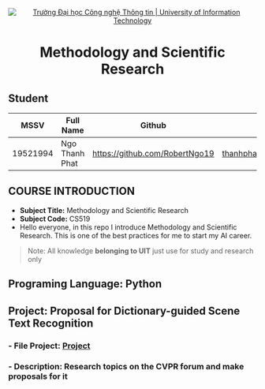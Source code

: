 <!-- Banner -->
<p align="center">
  <a href="https://www.uit.edu.vn/" title="Trường Đại học Công nghệ Thông tin" style="border: none;">
    <img src="https://i.imgur.com/WmMnSRt.png" alt="Trường Đại học Công nghệ Thông tin | University of Information Technology">
  </a>
</p>
<h1 align="center"><b>Methodology and Scientific Research</b></h>

## Student
 MSSV          | Full Name             | Github                    | Email                   |
 ------------- | ---------------------- |---------------------------|------------------------- 
 19521994      | Ngo Thanh Phat        |https://github.com/RobertNgo19  |thanhphat352@gmail.com   |
 
 ## COURSE INTRODUCTION
* **Subject Title:** Methodology and Scientific Research
* **Subject Code:** CS519
*  Hello everyone, in this repo I introduce Methodology and Scientific Research. This is one of the best practices for me to start my AI career.
> Note: All knowledge **belonging to UIT** just use for study and research only

 ## Programing Language: Python
 ## Project: Proposal for Dictionary-guided Scene Text Recognition
 
 ### - File Project: [Project](https://github.com/RobertNgo19/Methodology-and-Scientific-Researc_Subject/tree/main/Project)
 ### - Description: Research topics on the CVPR forum and make proposals for it

